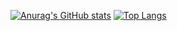 [![Anurag's GitHub stats](https://github-readme-stats.vercel.app/api?username=AdmiralAnne)](https://github.com/anuraghazra/github-readme-stats)
[![Top Langs](https://github-readme-stats.vercel.app/api/top-langs/?username=AdmiralAnne)](https://github.com/anuraghazra/github-readme-stats)
